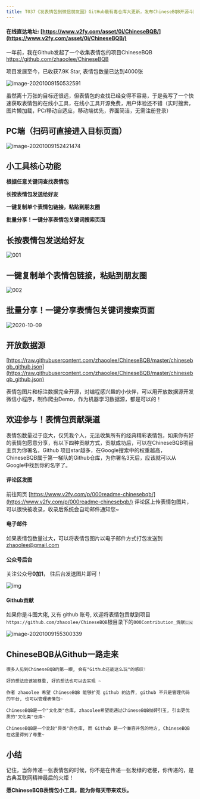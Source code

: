 ```yaml
---
title: T037《发表情包到微信朋友圈》GitHub最有毒仓库大更新，发布ChineseBQB开源斗图表情包工具
---
```


####  在线直达地址: [https://www.v2fy.com/asset/0i/ChineseBQB/](https://www.v2fy.com/asset/0i/ChineseBQB/)



一年前，我在Github发起了一个收集表情包的项目ChineseBQB  https://github.com/zhaoolee/ChineseBQB

项目发展至今，已收获7.9K Star, 表情包数量已达到4000张

![image-20201009150532591](https://www.v2fy.com/asset/0i/OnlineToolsBook/OnlineToolsBookMD/T037-chinesebqb-2020-10-09.assets/image-20201009150532591.png)



虽然离十万张的目标还很远，但表情包的查找已经变得不容易，于是我写了一个快速获取表情包的在线小工具，在线小工具开源免费，用户体验还不错（实时搜索，图片懒加载，PC/移动自适应，移动端优先，界面简洁，无需注册登录）



## PC端（扫码可直接进入目标页面）

![image-20201009152421474](https://www.v2fy.com/asset/0i/OnlineToolsBook/OnlineToolsBookMD/T037-chinesebqb-2020-10-09.assets/image-20201009152421474.png)



## 小工具核心功能

**根据任意关键词查找表情包**

**长按表情包发送给好友**

**一键复制单个表情包链接，粘贴到朋友圈**

**批量分享！一键分享表情包关键词搜索页面**




## 长按表情包发送给好友

![001](https://www.v2fy.com/asset/0i/OnlineToolsBook/OnlineToolsBookMD/T037-chinesebqb-2020-10-09.assets/t037-001.gif)



## 一键复制单个表情包链接，粘贴到朋友圈

![002](https://www.v2fy.com/asset/0i/OnlineToolsBook/OnlineToolsBookMD/T037-chinesebqb-2020-10-09.assets/t037-002.gif)



## 批量分享！一键分享表情包关键词搜索页面

![2020-10-09](https://www.v2fy.com/asset/0i/OnlineToolsBook/OnlineToolsBookMD/T037-chinesebqb-2020-10-09.assets/t037-003.gif)



## 开放数据源



[https://raw.githubusercontent.com/zhaoolee/ChineseBQB/master/chinesebqb_github.json](https://raw.githubusercontent.com/zhaoolee/ChineseBQB/master/chinesebqb_github.json)



表情包图片和标注数据完全开源，对编程感兴趣的小伙伴，可以用开放数据源开发微信小程序，制作爬虫Demo，作为机器学习数据源，都是可以的！



## 欢迎参与！表情包贡献渠道





表情包数量过于庞大，仅凭我个人，无法收集所有的经典精彩表情包，如果你有好的表情包愿意分享，有以下四种贡献方式，贡献成功后，可以在ChineseBQB项目主页为你署名，Github 项目star越多，在Google搜索中的权重越高，ChineseBQB属于第一梯队的Github仓库，为你署名3天后，应该就可以从Google中找到你的名字了。



#### 评论区发图

前往网页 [https://www.v2fy.com/p/000readme-chinesebqb/](https://www.v2fy.com/p/000readme-chinesebqb/) 评论区上传表情包图片，可以很快被收录，收录后系统会自动邮件通知您~



#### 电子邮件

如果表情包数量过大，可以将表情包图片以电子邮件方式打包发送到  <zhaoolee@gmail.com>



#### 公众号后台

关注公众号**0加1**， 往后台发送图片即可！



![img](https://www.v2fy.com/asset/0i/OnlineToolsBook/OnlineToolsBookMD/T037-chinesebqb-2020-10-09.assets/jikemiji.png)



#### Github贡献


如果你是斗图大佬, 又有 github 账号, 欢迎将表情包贡献到项目`https://github.com/zhaoolee/ChineseBQB`根目录下的`000Contribution_贡献🇨🇳`

![image-20201009155300339](https://www.v2fy.com/asset/0i/OnlineToolsBook/OnlineToolsBookMD/T037-chinesebqb-2020-10-09.assets/image-20201009155300339.png)

## ChineseBQB从Github一路走来

```
很多人见到ChineseBQB的第一眼, 会有"Github还能这么玩"的感叹!

好的想法应该被尊重, 好的想法也可以去实现 ~

作者 zhaoolee 希望 ChineseBQB 能够扩充 github 的边界, github 不只是管理代码的平台, 也可以管理表情包~

ChineseBQB是一个"文化类"仓库, zhaoolee希望能通过ChineseBQB抛砖引玉, 引出更优质的"文化类"仓库~

ChineseBQB是一个比较"异类"的仓库, 而 Github 是一个兼容并包的地方, ChineseBQB 在这里得到了尊重~
```

## 小结


记住，当你传递一张表情包的时候，你不是在传递一张发绿的老梗，你传递的，是古典互联网精神最后的火炬！

**愿ChineseBQB表情包小工具，能为你每天带来欢乐。**
